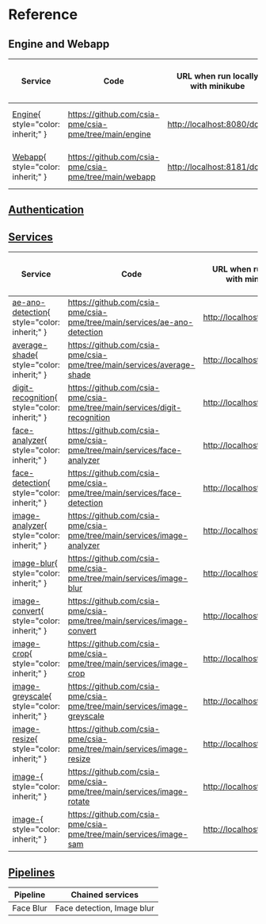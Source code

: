 # Reference

## Engine and Webapp

| Service                                           | Code                                                      | URL when run locally with minikube    | URL when deployed on Fribourg's Kubernetes            |
| ------------------------------------------------- | --------------------------------------------------------- | ------------------------------------- | ----------------------------------------------------- |
| [Engine](./engine.md){ style="color: inherit;" }  | <https://github.com/csia-pme/csia-pme/tree/main/engine>   | <http://localhost:8080/docs>          | <https://engine-csia-pme.kube.isc.heia-fr.ch/docs>    |
| [Webapp](./webapp.md){ style="color: inherit;" }  | <https://github.com/csia-pme/csia-pme/tree/main/webapp>   | <http://localhost:8181/docs>          | <https://webapp-csia-pme.kube.isc.heia-fr.ch/docs>    |

## [Authentication](./auth.md)

## [Services](./service.md)

| Service                                                                   | Code                                                                          | URL when run locally with minikube    | URL when deployed on Fribourg's Kubernetes                    |
| ------------------------------------------------------------------------- | ----------------------------------------------------------------------------- | ------------------------------------- | ------------------------------------------------------------- |
| [ae-ano-detection](./ae-ano-detection.md){ style="color: inherit;" }      | <https://github.com/csia-pme/csia-pme/tree/main/services/ae-ano-detection>    | <http://localhost:8282/docs>          | <https://ae-ano-detection-csia-pme.kube.isc.heia-fr.ch/docs>  |
| [average-shade](./average-shade.md){ style="color: inherit;" }            | <https://github.com/csia-pme/csia-pme/tree/main/services/average-shade>       | <http://localhost:8383/docs>          | <https://average-shade-csia-pme.kube.isc.heia-fr.ch/docs>     |
| [digit-recognition](./digit-recognition.md){ style="color: inherit;" }    | <https://github.com/csia-pme/csia-pme/tree/main/services/digit-recognition>   | <http://localhost:8484/docs>          | <https://digit-recognition-csia-pme.kube.isc.heia-fr.ch/docs> |
| [face-analyzer](./face-analyzer.md){ style="color: inherit;" }            | <https://github.com/csia-pme/csia-pme/tree/main/services/face-analyzer>       | <http://localhost:8585/docs>          | <https://face-analyzer-csia-pme.kube.isc.heia-fr.ch/docs>     |
| [face-detection](./face-detection.md){ style="color: inherit;" }          | <https://github.com/csia-pme/csia-pme/tree/main/services/face-detection>      | <http://localhost:8686/docs>          | <https://face-detection-csia-pme.kube.isc.heia-fr.ch/docs>    |
| [image-analyzer](./image-analyzer.md){ style="color: inherit;" }          | <https://github.com/csia-pme/csia-pme/tree/main/services/image-analyzer>      | <http://localhost:8787/docs>          | <https://image-analyzer-csia-pme.kube.isc.heia-fr.ch/docs>    |
| [image-blur](./image-blur.md){ style="color: inherit;" }          | <https://github.com/csia-pme/csia-pme/tree/main/services/image-blur>      | <http://localhost:8888/docs>          | <https://image-blur-csia-pme.kube.isc.heia-fr.ch/docs>    |
| [image-convert](./image-convert.md){ style="color: inherit;" }          | <https://github.com/csia-pme/csia-pme/tree/main/services/image-convert>      | <http://localhost:8989/docs>          | <https://image-convert-csia-pme.kube.isc.heia-fr.ch/docs>    |
| [image-crop](./image-crop.md){ style="color: inherit;" }          | <https://github.com/csia-pme/csia-pme/tree/main/services/image-crop>      | <http://localhost:9090/docs>          | <https://image-crop-csia-pme.kube.isc.heia-fr.ch/docs>    |
| [image-greyscale](./image-greyscale.md){ style="color: inherit;" }          | <https://github.com/csia-pme/csia-pme/tree/main/services/image-greyscale>      | <http://localhost:9191/docs>          | <https://image-greyscale-csia-pme.kube.isc.heia-fr.ch/docs>    |
| [image-resize](./image-resize.md){ style="color: inherit;" }          | <https://github.com/csia-pme/csia-pme/tree/main/services/image-resize>      | <http://localhost:9292/docs>          | <https://image-resize-csia-pme.kube.isc.heia-fr.ch/docs>    |
| [image-](./image-rotate.md){ style="color: inherit;" }          | <https://github.com/csia-pme/csia-pme/tree/main/services/image-rotate>      | <http://localhost:9393/docs>          | <https://image-rotate-csia-pme.kube.isc.heia-fr.ch/docs>    |
| [image-](./image-sam.md){ style="color: inherit;" }          | <https://github.com/csia-pme/csia-pme/tree/main/services/image-sam>      | <http://localhost:9494/docs>          | <https://image-sam-csia-pme.kube.isc.heia-fr.ch/docs>    |

## [Pipelines](./pipeline.md)

| Pipeline                                                                  | Chained services                                                              |
| ------------------------------------------------------------------------- | ----------------------------------------------------------------------------- |
| Face Blur                                                                 | Face detection, Image blur                                                    |
